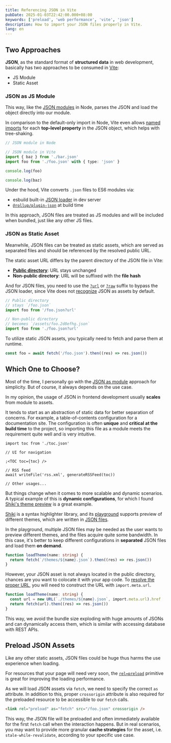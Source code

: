 ```yaml
---
title: Referencing JSON in Vite
pubDate: 2025-01-03T22:42:00.000+08:00
keywords: ['preload', 'web performance', 'vite', 'json']
description: How to import your JSON files properly in Vite.
lang: en
---
```


## Two Approaches

**JSON**, as the standard format of **structured data** in web development, basically has two approaches to be consumed in [Vite](https://vite.dev):

- JS Module
- Static Asset

### JSON as JS Module

This way, like the [JSON modules](https://nodejs.org/docs/latest/api/esm.html#json-modules) in Node, parses the JSON and load the object directly into our module.

In comparison to the default-only import in Node, Vite even allows [named imports](https://vite.dev/config/shared-options.html#json-namedexports) for each **top-level property** in the JSON object, which helps with tree-shaking.

```ts
// JSON module in Node

// JSON module in Vite
import { baz } from './bar.json'
import foo from './foo.json' with { type: 'json' }

console.log(foo)

console.log(baz)
```

Under the hood, Vite converts `.json` files to ES6 modules via:

- esbuild built-in [JSON loader](https://esbuild.github.io/content-types/#json) in dev server
- [`@rollup/plugin-json`](https://github.com/vitejs/vite/blob/main/packages/vite/rollup.config.ts#L6) at build time

In this approach, JSON files are treated as JS modules and will be included when bundled, just like any other JS files.

### JSON as Static Asset

Meanwhile, JSON files can be treated as static assets, which are served as separated files and should be referenced by the resolved public URL.

The static asset URL differs by the parent directory of the JSON file in Vite:

- [**Public directory**](https://vite.dev/guide/assets.html#the-public-directory): URL stays unchanged
- **Non-public directory**: URL will be suffixed with the **file hash**

And for JSON files, you need to use the [`?url`](https://vite.dev/guide/assets.html#explicit-url-imports) or [`?raw`](https://vite.dev/guide/assets.html#importing-asset-as-string) suffix to bypass the JSON loader, since Vite does not [recognize](https://github.com/vitejs/vite/blob/main/packages/vite/src/node/constants.ts#L121) JSON as assets by default.

```ts
// Public directory
// stays `/foo.json`
import foo from '/foo.json?url'

// Non-public directory
// becomes `/assets/foo.2d8efhg.json`
import foo from './foo.json?url'
```

To utilize static JSON assets, you typically need to fetch and parse them at runtime.

```ts
const foo = await fetch('/foo.json').then((res) => res.json())
```

## Which One to Choose?

Most of the time, I personally go with the [JSON as module](#json-as-js-module) approach for simplicity. But of course, it always depends on the use case.

In my opinion, the usage of JSON in frontend development usually **scales** from module to assets.

It tends to start as an abstraction of static data for better separation of concerns. For example, a table-of-contents configuration for a documentation site. The configuration is often **unique** and **critical at the build time** to the project, so importing this file as a module meets the requirement quite well and is very intuitive.

```tsx
import toc from './toc.json'

// UI for navigation

;<TOC toc={toc} />

// RSS feed
await writeFile('rss.xml', generateRSSFeed(toc))

// Other usages...
```

But things change when it comes to more scalable and dynamic scenarios. A typical example of this is **dynamic configurations**, for which I found [Shiki's theme preview](https://shiki.style/themes) is a great example.

[Shiki](https://shiki.style/) is a syntax highlighter library, and its [playground](https://textmate-grammars-themes.netlify.app/) supports preview of different themes, which are written in [JSON files](https://github.com/shikijs/textmate-grammars-themes/tree/main/packages/tm-themes/themes).

In the playground, multiple JSON files may be needed as the user wants to preview different themes, and the files acquire quite some bandwidth. In this case, it's better to keep different configurations in **separated** JSON files and load them **on demand**.

```ts
function loadTheme(name: string) {
  return fetch(`/themes/${name}.json`).then((res) => res.json())
}
```

However, your JSON asset is not always located in the public directory, chances are you want to colocate it with your app code. To [resolve the proper URL](https://vite.dev/guide/assets.html#new-url-url-import-meta-url), you will need to construct the URL with `import.meta.url`.

```ts
function loadTheme(name: string) {
  const url = new URL(`./themes/${name}.json`, import.meta.url).href
  return fetch(url).then((res) => res.json())
}
```

This way, we avoid the bundle size exploding with huge amounts of JSONs and can dynamically access them, which is similar with accessing database with REST APIs.

## Preload JSON Assets

Like any other static assets, JSON files could be huge thus harms the use experience when loading.

For resources that your page will need very soon, the [`rel=preload`](https://developer.mozilla.org/en-US/docs/Web/HTML/Attributes/rel/preload) primitive is great for improving the loading performance.

As we will load JSON assets via `fetch`, we need to specify the correct `as` attribute. In addition to this, proper `crossorigin` attribute is also required for the preloaded resource to be accessible to our `fetch` calls.

```html
<link rel="preload" as="fetch" src="/foo.json" crossorigin />
```

This way, the JSON file will be preloaded and often immediately available for the first `fetch` call when the interaction happens. But in real scenarios, you may want to provide more granular **cache strategies** for the asset, i.e. `stale-while-revalidate`, according to your specific use case.
